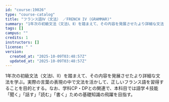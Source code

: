 ```yaml
---
id: "course:19026"
type: "course-catalog"
title: "フランス語Ⅳ（文法） ／FRENCH IV (GRAMMAR)"
summary: "1年次の初級文法（文法Ⅰ、Ⅱ）を踏まえて、その内容を発展させたより詳細な文法を学ぶ。実際の言葉の表現の中で文法を活かして、正しいフランス語を習得することを目的とする。なお、学科CP・DPとの関連で、本科目では語学４技能「聞く」「話す」「読む…"
tags: []
campus: ""
credits: 1
instructors: []
license: " "
version:
  created_at: "2025-10-09T03:48:57Z"
  updated_at: "2025-10-09T03:48:57Z"
---
```


1年次の初級文法（文法Ⅰ、Ⅱ）を踏まえて、その内容を発展させたより詳細な文法を学ぶ。実際の言葉の表現の中で文法を活かして、正しいフランス語を習得することを目的とする。なお、学科CP・DPとの関連で、本科目では語学４技能「聞く」「話す」「読む」「書く」ための基礎知識の飛躍を目指す。
